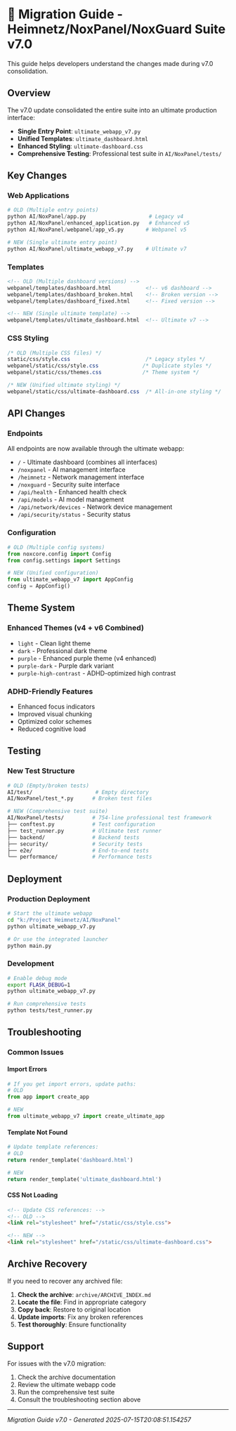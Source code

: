 # 🚀 Migration Guide - Heimnetz/NoxPanel/NoxGuard Suite v7.0

This guide helps developers understand the changes made during v7.0 consolidation.

## Overview

The v7.0 update consolidated the entire suite into an ultimate production interface:
- **Single Entry Point**: `ultimate_webapp_v7.py`
- **Unified Templates**: `ultimate_dashboard.html`
- **Enhanced Styling**: `ultimate-dashboard.css`
- **Comprehensive Testing**: Professional test suite in `AI/NoxPanel/tests/`

## Key Changes

### Web Applications
```python
# OLD (Multiple entry points)
python AI/NoxPanel/app.py                    # Legacy v4
python AI/NoxPanel/enhanced_application.py   # Enhanced v5
python AI/NoxPanel/webpanel/app_v5.py       # Webpanel v5

# NEW (Single ultimate entry point)
python AI/NoxPanel/ultimate_webapp_v7.py    # Ultimate v7
```

### Templates
```html
<!-- OLD (Multiple dashboard versions) -->
webpanel/templates/dashboard.html           <!-- v6 dashboard -->
webpanel/templates/dashboard_broken.html    <!-- Broken version -->
webpanel/templates/dashboard_fixed.html     <!-- Fixed version -->

<!-- NEW (Single ultimate template) -->
webpanel/templates/ultimate_dashboard.html  <!-- Ultimate v7 -->
```

### CSS Styling
```css
/* OLD (Multiple CSS files) */
static/css/style.css                        /* Legacy styles */
webpanel/static/css/style.css              /* Duplicate styles */
webpanel/static/css/themes.css             /* Theme system */

/* NEW (Unified ultimate styling) */
webpanel/static/css/ultimate-dashboard.css  /* All-in-one styling */
```

## API Changes

### Endpoints
All endpoints are now available through the ultimate webapp:
- `/` - Ultimate dashboard (combines all interfaces)
- `/noxpanel` - AI management interface
- `/heimnetz` - Network management interface
- `/noxguard` - Security suite interface
- `/api/health` - Enhanced health check
- `/api/models` - AI model management
- `/api/network/devices` - Network device management
- `/api/security/status` - Security status

### Configuration
```python
# OLD (Multiple config systems)
from noxcore.config import Config
from config.settings import Settings

# NEW (Unified configuration)
from ultimate_webapp_v7 import AppConfig
config = AppConfig()
```

## Theme System

### Enhanced Themes (v4 + v6 Combined)
- `light` - Clean light theme
- `dark` - Professional dark theme
- `purple` - Enhanced purple theme (v4 enhanced)
- `purple-dark` - Purple dark variant
- `purple-high-contrast` - ADHD-optimized high contrast

### ADHD-Friendly Features
- Enhanced focus indicators
- Improved visual chunking
- Optimized color schemes
- Reduced cognitive load

## Testing

### New Test Structure
```bash
# OLD (Empty/broken tests)
AI/test/                    # Empty directory
AI/NoxPanel/test_*.py      # Broken test files

# NEW (Comprehensive test suite)
AI/NoxPanel/tests/         # 754-line professional test framework
├── conftest.py            # Test configuration
├── test_runner.py         # Ultimate test runner
├── backend/               # Backend tests
├── security/              # Security tests
├── e2e/                   # End-to-end tests
└── performance/           # Performance tests
```

## Deployment

### Production Deployment
```bash
# Start the ultimate webapp
cd "k:/Project Heimnetz/AI/NoxPanel"
python ultimate_webapp_v7.py

# Or use the integrated launcher
python main.py
```

### Development
```bash
# Enable debug mode
export FLASK_DEBUG=1
python ultimate_webapp_v7.py

# Run comprehensive tests
python tests/test_runner.py
```

## Troubleshooting

### Common Issues

#### Import Errors
```python
# If you get import errors, update paths:
# OLD
from app import create_app

# NEW
from ultimate_webapp_v7 import create_ultimate_app
```

#### Template Not Found
```python
# Update template references:
# OLD
return render_template('dashboard.html')

# NEW
return render_template('ultimate_dashboard.html')
```

#### CSS Not Loading
```html
<!-- Update CSS references: -->
<!-- OLD -->
<link rel="stylesheet" href="/static/css/style.css">

<!-- NEW -->
<link rel="stylesheet" href="/static/css/ultimate-dashboard.css">
```

## Archive Recovery

If you need to recover any archived file:

1. **Check the archive**: `archive/ARCHIVE_INDEX.md`
2. **Locate the file**: Find in appropriate category
3. **Copy back**: Restore to original location
4. **Update imports**: Fix any broken references
5. **Test thoroughly**: Ensure functionality

## Support

For issues with the v7.0 migration:
1. Check the archive documentation
2. Review the ultimate webapp code
3. Run the comprehensive test suite
4. Consult the troubleshooting section above

---
*Migration Guide v7.0 - Generated 2025-07-15T20:08:51.154257*
